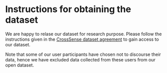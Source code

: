 # Instructions for obtaining the dataset
We are happy to relase our dataset for research purpose. Please follow the instructions given in the [CrossSense dataset agreement](https://github.com/nwuzj/CrossSense/blob/master/documentation/Dataset%20Release%20Agreement.pdf) to gain access to our dataset. 


Note that some of our user participants have chosen not to discourse their data, hence we have excluded data collected from these users from our open dataset. 


